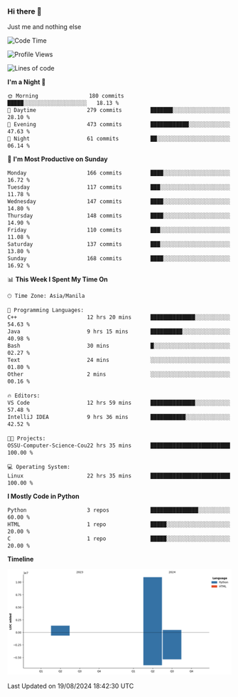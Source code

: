### Hi there 👋

Just me and nothing else


<!--START_SECTION:waka-->
![Code Time](http://img.shields.io/badge/Code%20Time-606%20hrs%2015%20mins-blue)

![Profile Views](http://img.shields.io/badge/Profile%20Views-0-blue)

![Lines of code](https://img.shields.io/badge/From%20Hello%20World%20I%27ve%20Written-12.7%20million%20lines%20of%20code-blue)

**I'm a Night 🦉** 

```text
🌞 Morning                180 commits         █████░░░░░░░░░░░░░░░░░░░░   18.13 % 
🌆 Daytime                279 commits         ███████░░░░░░░░░░░░░░░░░░   28.10 % 
🌃 Evening                473 commits         ████████████░░░░░░░░░░░░░   47.63 % 
🌙 Night                  61 commits          ██░░░░░░░░░░░░░░░░░░░░░░░   06.14 % 
```
📅 **I'm Most Productive on Sunday** 

```text
Monday                   166 commits         ████░░░░░░░░░░░░░░░░░░░░░   16.72 % 
Tuesday                  117 commits         ███░░░░░░░░░░░░░░░░░░░░░░   11.78 % 
Wednesday                147 commits         ████░░░░░░░░░░░░░░░░░░░░░   14.80 % 
Thursday                 148 commits         ████░░░░░░░░░░░░░░░░░░░░░   14.90 % 
Friday                   110 commits         ███░░░░░░░░░░░░░░░░░░░░░░   11.08 % 
Saturday                 137 commits         ███░░░░░░░░░░░░░░░░░░░░░░   13.80 % 
Sunday                   168 commits         ████░░░░░░░░░░░░░░░░░░░░░   16.92 % 
```


📊 **This Week I Spent My Time On** 

```text
🕑︎ Time Zone: Asia/Manila

💬 Programming Languages: 
C++                      12 hrs 20 mins      ██████████████░░░░░░░░░░░   54.63 % 
Java                     9 hrs 15 mins       ██████████░░░░░░░░░░░░░░░   40.98 % 
Bash                     30 mins             █░░░░░░░░░░░░░░░░░░░░░░░░   02.27 % 
Text                     24 mins             ░░░░░░░░░░░░░░░░░░░░░░░░░   01.80 % 
Other                    2 mins              ░░░░░░░░░░░░░░░░░░░░░░░░░   00.16 % 

🔥 Editors: 
VS Code                  12 hrs 59 mins      ██████████████░░░░░░░░░░░   57.48 % 
IntelliJ IDEA            9 hrs 36 mins       ███████████░░░░░░░░░░░░░░   42.52 % 

🐱‍💻 Projects: 
OSSU-Computer-Science-Cou22 hrs 35 mins      █████████████████████████   100.00 % 

💻 Operating System: 
Linux                    22 hrs 35 mins      █████████████████████████   100.00 % 
```

**I Mostly Code in Python** 

```text
Python                   3 repos             ███████████████░░░░░░░░░░   60.00 % 
HTML                     1 repo              █████░░░░░░░░░░░░░░░░░░░░   20.00 % 
C                        1 repo              █████░░░░░░░░░░░░░░░░░░░░   20.00 % 
```



**Timeline**

![Lines of Code chart](https://raw.githubusercontent.com/brutist/brutist/main/assets/bar_graph.png)


 Last Updated on 19/08/2024 18:42:30 UTC
<!--END_SECTION:waka-->
